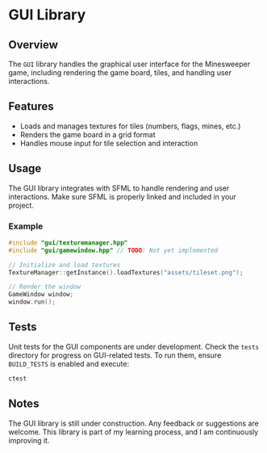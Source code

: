 [comment]: <> (`libs/gui/readme.md`)
[comment]: <> (@author juscghwe https://github.com/juscghwe)
# GUI Library

## Overview
The `GUI` library handles the graphical user interface for the Minesweeper game, including rendering the game board, tiles, and handling user interactions.

## Features
- Loads and manages textures for tiles (numbers, flags, mines, etc.)
- Renders the game board in a grid format
- Handles mouse input for tile selection and interaction

## Usage
The GUI library integrates with SFML to handle rendering and user interactions. Make sure SFML is properly linked and included in your project.

### Example
```cpp
#include "gui/texturemanager.hpp"
#include "gui/gamewindow.hpp" // TODO: Not yet implemented

// Initialize and load textures
TextureManager::getInstance().loadTextures("assets/tileset.png");

// Render the window
GameWindow window;
window.run();
```

## Tests
Unit tests for the GUI components are under development. Check the `tests` directory for progress on GUI-related tests. To run them, ensure `BUILD_TESTS` is enabled and execute:
```bash
ctest
```

## Notes
The GUI library is still under construction. Any feedback or suggestions are welcome. This library is part of my learning process, and I am continuously improving it.